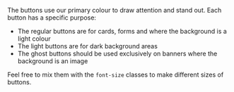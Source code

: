 The buttons use our primary colour to draw attention and stand out. Each button has a specific purpose:

- The regular buttons are for cards, forms and where the background is a light colour
- The light buttons are for dark background areas
- The ghost buttons should be used exclusively on banners where the background is an image

Feel free to mix them with the `font-size` classes to make different sizes of buttons.
